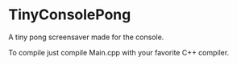# TinyConsolePong
A tiny pong screensaver made for the console.

To compile just compile Main.cpp with your favorite C++ compiler.
